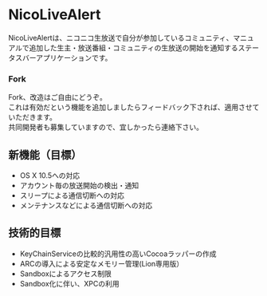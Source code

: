 # NicoLiveAlert

NicoLiveAlertは、ニコニコ生放送で自分が参加しているコミュニティ、マニュアルで追加した生主・放送番組・コミュニティの生放送の開始を通知するステータスバーアプリケーションです。 

### Fork
 Fork、改造はご自由にどうぞ。  
これは有効だという機能を追加しましたらフィードバック下されば、適用させていただきます。  
共同開発者も募集していますので、宜しかったら連絡下さい。

## 新機能（目標）
- OS X 10.5への対応
- アカウント毎の放送開始の検出・通知
- スリープによる通信切断への対応
- メンテナンスなどによる通信切断への対応

## 技術的目標
- KeyChainServiceの比較的汎用性の高いCocoaラッパーの作成
- ARCの導入による安定なメモリー管理(Lion専用版）
- Sandboxによるアクセス制限
- Sandbox化に伴い、XPCの利用
